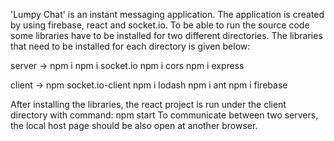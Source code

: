 
'Lumpy Chat' is an instant messaging application. The application is created by using firebase, react
and socket.io. To be able to run the source code some libraries have to be installed for two different
directories. The libraries that need to be installed for each directory is given below:

server -> npm i 
	  npm i socket.io
	  npm i cors
	  npm i express


client -> npm socket.io-client
	  npm i lodash
	  npm i ant
	  npm i firebase
	  
After installing the libraries, the react project is run under the client directory with command:
npm start
To communicate between two servers, the local host page should be also open at another browser.
